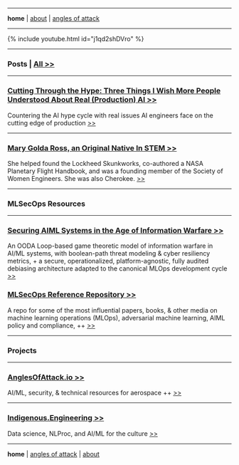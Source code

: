 -------

**home**  \| [about](https://hypr.systems/about.html) \| <a href="https://anglesofattack.io/" target="_blank" rel="noopener noreferrer">angles of attack</a>

-------

{% include youtube.html id="j1qd2shDVro" %}

-------

### Posts \| <a href="all.html" target="_blank" rel="noopener noreferrer">All >></a>

-------

### <a href="https://hypr.systems/posts/3_things.html" target="_blank" rel="noopener noreferrer">Cutting Through the Hype: Three Things I Wish More People Understood About Real (Production) AI >> </a>

Countering the AI hype cycle with real issues AI engineers face on the cutting edge of production <a href="https://hypr.systems/posts/3_things.html" target="_blank" rel="noopener noreferrer"> >> </a>

-------

### <a href="https://hypr.systems/posts/mary_golda_ross.html" target="_blank" rel="noopener noreferrer">Mary Golda Ross, an Original Native In STEM >> </a>

She helped found the Lockheed Skunkworks, co-authored a NASA Planetary Flight Handbook, and was a founding member of the Society of Women Engineers. She was also Cherokee.
<a href="https://hypr.systems/posts/mary_golda_ross.html" target="_blank" rel="noopener noreferrer"> >> </a>

-------

### MLSecOps Resources

-------

### <a href="https://disesdi.github.io/Securing_AIML_Systems_in_IW_Cox.pdf" target="_blank" rel="noopener noreferrer">Securing AIML Systems in the Age of Information Warfare >> </a> 

An OODA Loop-based game theoretic model of information warfare in AI/ML systems, with boolean-path threat modeling & cyber resiliency metrics, + a secure, operationalized, platform-agnostic, fully audited debiasing architecture adapted to the canonical MLOps development cycle <a href="https://disesdi.github.io/Securing_AIML_Systems_in_IW_Cox.pdf" target="_blank" rel="noopener noreferrer"> >> </a>

### <a href="https://github.com/disesdi/mlsecops_references" target="_blank" rel="noopener noreferrer">MLSecOps Reference Repository >> </a>

A repo for some of the most influential papers, books, & other media on machine learning operations (MLOps), adversarial machine learning, AIML policy and compliance, ++ 
<a href="https://github.com/disesdi/mlsecops_references" target="_blank" rel="noopener noreferrer"> >> </a>

-------

### Projects

-------

### <a href="https://anglesofattack.io/" target="_blank" rel="noopener noreferrer">AnglesOfAttack.io >> </a>

AI/ML, security, & technical resources for aerospace ++ <a href="https://anglesofattack.io/" target="_blank" rel="noopener noreferrer"> >> </a>

-------

### <a href="https://indigenous.engineering" target="_blank" rel="noopener noreferrer">Indigenous.Engineering >> </a>

Data science, NLProc, and AI/ML for the culture <a href="https://indigenous.engineering" target="_blank" rel="noopener noreferrer"> >> </a>

-------

**home**  \| <a href="https://anglesofattack.io/" target="_blank" rel="noopener noreferrer">angles of attack</a> \| [about](https://hypr.systems/about.html)



